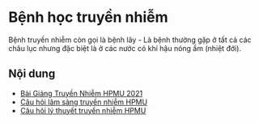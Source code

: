 # Bệnh học truyền nhiễm
Bệnh truyền nhiễm còn gọi là bệnh lây - Là bệnh thường gặp ở tất cả các châu lục nhưng đặc biệt là ở các nước có khí hậu nóng ẩm (nhiệt đới).

## Nội dung

- [Bài Giảng Truyền Nhiễm HPMU 2021](https://youtube.com/playlist?list=PLL1t1-UomvZ9dictLzj_yHSlgpngUPnKA)
- [Câu hỏi lâm sàng truyền nhiễm HPMU](FAQ/Cau-hoi-lam-sang.md)
- [Câu hỏi lý thuyết truyền nhiễm HPMU](FAQ/Cau-hoi-ly-thuyet.md)